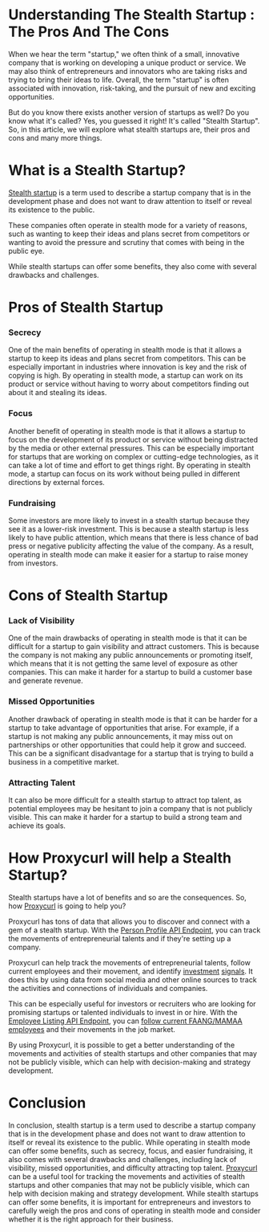 # Understanding The Stealth Startup : The Pros And The Cons

When we hear the term "startup," we often think of a small, innovative company that is working on developing a unique product or service. We may also think of entrepreneurs and innovators who are taking risks and trying to bring their ideas to life. Overall, the term "startup" is often associated with innovation, risk-taking, and the pursuit of new and exciting opportunities.

But do you know there exists another version of startups as well? Do you know what it's called? Yes, you guessed it right! It's called "Stealth Startup". So, in this article, we will explore what stealth startups are, their pros and cons and many more things.

# What is a Stealth Startup?

[Stealth startup](https://nubela.co/blog/stealth-startups-the-good-the-bad-where-to-find-them/?utm_campaign=writers%20domain&utm_source=social&utm_medium=review&utm_content=stealth%20startups%20good%20bad%20find) is a term used to describe a startup company that is in the development phase and does not want to draw attention to itself or reveal its existence to the public.

These companies often operate in stealth mode for a variety of reasons, such as wanting to keep their ideas and plans secret from competitors or wanting to avoid the pressure and scrutiny that comes with being in the public eye.

While stealth startups can offer some benefits, they also come with several drawbacks and challenges.

# Pros of Stealth Startup

### **Secrecy**

One of the main benefits of operating in stealth mode is that it allows a startup to keep its ideas and plans secret from competitors. This can be especially important in industries where innovation is key and the risk of copying is high. By operating in stealth mode, a startup can work on its product or service without having to worry about competitors finding out about it and stealing its ideas.

### **Focus**

Another benefit of operating in stealth mode is that it allows a startup to focus on the development of its product or service without being distracted by the media or other external pressures. This can be especially important for startups that are working on complex or cutting-edge technologies, as it can take a lot of time and effort to get things right. By operating in stealth mode, a startup can focus on its work without being pulled in different directions by external forces.

### **Fundraising**

Some investors are more likely to invest in a stealth startup because they see it as a lower-risk investment. This is because a stealth startup is less likely to have public attention, which means that there is less chance of bad press or negative publicity affecting the value of the company. As a result, operating in stealth mode can make it easier for a startup to raise money from investors.

# Cons of Stealth Startup

### **Lack of Visibility**

One of the main drawbacks of operating in stealth mode is that it can be difficult for a startup to gain visibility and attract customers. This is because the company is not making any public announcements or promoting itself, which means that it is not getting the same level of exposure as other companies. This can make it harder for a startup to build a customer base and generate revenue.

### **Missed Opportunities**

Another drawback of operating in stealth mode is that it can be harder for a startup to take advantage of opportunities that arise. For example, if a startup is not making any public announcements, it may miss out on partnerships or other opportunities that could help it grow and succeed. This can be a significant disadvantage for a startup that is trying to build a business in a competitive market.

### **Attracting Talent**

It can also be more difficult for a stealth startup to attract top talent, as potential employees may be hesitant to join a company that is not publicly visible. This can make it harder for a startup to build a strong team and achieve its goals.

# How Proxycurl will help a Stealth Startup?

Stealth startups have a lot of benefits and so are the consequences. So, how [Proxycurl](https://nubela.co/proxycurl-dev/) is going to help you?

Proxycurl has tons of data that allows you to discover and connect with a gem of a stealth startup. With the [Person Profile API Endpoint](https://nubela.co/proxycurl/linkedin), you can track the movements of entrepreneurial talents and if they're setting up a company.

Proxycurl can help track the movements of entrepreneurial talents, follow current employees and their movement, and identify [investment](https://nubela.co/proxycurl/solutions/alternative-data-for-investment-firms?utm_campaign=writers%20domain&utm_source=website&utm_medium=review&utm_content=stealth%20startups%20good%20bad%20find) [signals](https://nubela.co/proxycurl/solutions/alternative-data-for-investment-firms?utm_campaign=writers%20domain&utm_source=website&utm_medium=review&utm_content=stealth%20startups%20good%20bad%20find%22%E2%80%8C%22). It does this by using data from social media and other online sources to track the activities and connections of individuals and companies.

This can be especially useful for investors or recruiters who are looking for promising startups or talented individuals to invest in or hire. With the [Employee Listing API Endpoint](https://nubela.co/proxycurl/linkedin/list-employee), you can [follow current FAANG/MAMAA employees](https://nubela.co/proxycurl/solutions/alternative-data-for-investment-firms?utm_campaign=writers%20domain&utm_source=website&utm_medium=review&utm_content=stealth%20startups%20good%20bad%20find) and their movements in the job market.

By using Proxycurl, it is possible to get a better understanding of the movements and activities of stealth startups and other companies that may not be publicly visible, which can help with decision-making and strategy development.

# Conclusion

In conclusion, stealth startup is a term used to describe a startup company that is in the development phase and does not want to draw attention to itself or reveal its existence to the public. While operating in stealth mode can offer some benefits, such as secrecy, focus, and easier fundraising, it also comes with several drawbacks and challenges, including lack of visibility, missed opportunities, and difficulty attracting top talent. [Proxycurl](https://nubela.co/proxycurl-dev/) can be a useful tool for tracking the movements and activities of stealth startups and other companies that may not be publicly visible, which can help with decision making and strategy development. While stealth startups can offer some benefits, it is important for entrepreneurs and investors to carefully weigh the pros and cons of operating in stealth mode and consider whether it is the right approach for their business.